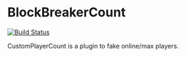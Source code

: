 BlockBreakerCount
=====================

[![Build Status](http://ci.connorlinfoot.com:8080/buildStatus/icon?job=CustomPlayerCount)](http://ci.connorlinfoot.com:8080/job/CustomPlayerCount/)

CustomPlayerCount is a plugin to fake online/max players.